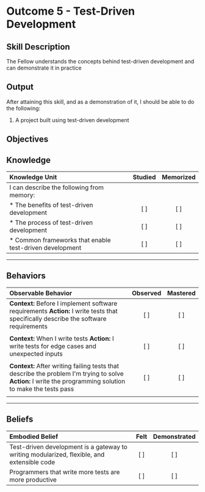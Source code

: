 # Outcome 5 - Test-Driven Development

**Skill Description**
----------
The Fellow understands the concepts behind test-driven development and can demonstrate it in practice


**Output**
----------
After attaining this skill, and as a demonstration of it, I should be able to do the following:

1. A project built using test-driven development


**Objectives**
----------
## **Knowledge**


| Knowledge Unit   |      Studied      | Memorized |
|:-------------|:------------------:|:--------:|
| I can describe the following from memory: | | |
| * The benefits of test-driven development | [ ] | [ ]  |
| * The process of test-driven development | [ ] | [ ]  |
| * Common frameworks that enable test-driven development | [ ] | [ ]  |



----------


## **Behaviors**

| Observable Behavior   |      Observed      | Mastered |
|:-------------|:------------------:|:--------:|
| **Context:** Before I implement software requirements **Action:** I write tests that specifically describe the software requirements | [ ] | [ ] |
| | | |
| **Context:** When I write tests **Action:** I write tests for edge cases and unexpected inputs | [ ] | [ ] |
| | | |
| **Context:** After writing failing tests that describe the problem I'm trying to solve **Action:** I write the programming solution to make the tests pass | [ ] | [ ] |
| | | |


----------


## **Beliefs**


| Embodied Belief   |      Felt      | Demonstrated |
|:-------------|:------------------:|:--------:|
| Test-driven development is a gateway to writing modularized, flexible, and extensible code | [ ] | [ ] |
| Programmers that write more tests are more productive | [ ] | [ ] |

